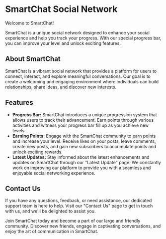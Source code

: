 # SmartChat Social Network


Welcome to SmartChat!

SmartChat is a unique social network designed to enhance your social experience and help you track your progress. With our special progress bar, you can improve your level and unlock exciting features.

## About SmartChat

SmartChat is a vibrant social network that provides a platform for users to connect, interact, and explore meaningful conversations. Our goal is to create a welcoming and engaging environment where individuals can build relationships, share ideas, and discover new interests.

## Features

- **Progress Bar:** SmartChat introduces a unique progression system that allows users to track their advancement. Earn points through various activities and witness your progress bar fill up as you achieve new levels.
- **Earning Points:** Engage with the SmartChat community to earn points and increase your level. Receive likes on your posts, leave comments, create new posts, and gain new subscribers to accumulate points and unlock exciting rewards.
- **Latest Updates:** Stay informed about the latest enhancements and updates on SmartChat through our "Latest Update" page. We constantly work on improving our platform to provide you with a seamless and enjoyable social networking experience.

## Contact Us

If you have any questions, feedback, or need assistance, our dedicated support team is here to help. Visit our "Contact Us" page to get in touch with us, and we'll be delighted to assist you.

Join SmartChat today and become a part of our large and friendly community. Discover new friends, engage in captivating conversations, and enjoy the art of communication in SmartChat.

